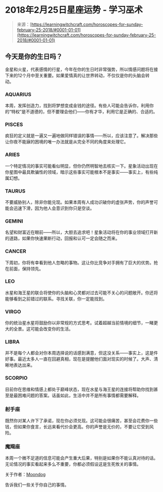 <!--yml

类别：未分类

日期：2024-06-12 18:15:18

-->

# 2018年2月25日星座运势 - 学习巫术

> 来源：[https://learningwitchcraft.com/horoscopes-for-sunday-february-25-2018/#0001-01-01](https://learningwitchcraft.com/horoscopes-for-sunday-february-25-2018/#0001-01-01)

## 今天是你的生日吗？

金星和火星，代表感情的行星，今年在你的生日时非常强势，所以情感问题将在接下来的12个月中至关重要。如果爱情真的让世界转动，不仅仅是你的头脑会转动。

### AQUARIUS

本周，发挥创造力，找到将梦想变成金钱的途径。有些人可能会告诉你，利用你的“特权”是不道德的，但不要理会他们——你有才华，利用它是正确的、合适的。

### PISCES

疯狂的定义就是一遍又一遍地做同样错误的事情——所以，应该注意了。解决那些让你夜不能寐的困境的唯一办法就是从完全不同的角度来处理它。

### ARIES

一个特定情况的事实可能看似明显，但你仍然明智地去核实一下。星象活动出现在你星图中最具欺骗性的领域，暗示这些事实可能根本不是事实——事实上，有些纯属幻想。

### TAURUS

不要威胁别人，除非你能兑现。如果本周有人成功识破你的虚张声势，你的声誉可能会迅速下滑，因为他人会意识到你只是空谈。

### GEMINI

名望和财富近在眼前——所以，大胆去追求吧！星象活动将在你的事业领域打开新的道路，如果你快速果断行动，回报和认可一定会随之而来。

### CANCER

下周初，你将有幸看到他人忽略的事物。这让你比竞争对手拥有了巨大的优势。抢在前面，保持领先。

### LEO

水星和海王星的联合将使你的头脑和心灵都对过去可能不关心的问题敞开。你还将能够看到之前错过的联系。寻找关联，你一定能找到。

### VIRGO

你的统治星水星将鼓励你以非常规的方式思考。试着超越当前情境的细节，一睹更大的全景。这可能会改变你的生活。

### LIBRA

并不是每个人都会对你本周选择说的话感到满意，但这没关系——事实上，这是件好事。最近太多人一直在回避真相，现在是提醒他们面对现实的时候了。大声、清晰地表达出来。

### SCORPIO

目前你在思维和情感上都处于巅峰状态，现在水星与海王星的连接将帮助你找到甚至是最困难问题的答案。话虽如此，生活中并不是所有事情都需要解释。

### 射手座

既然你对某人许下了承诺，现在你必须兑现。这可能会很痛苦，甚至会花费你一些钱，但如果你食言，长远来看代价会更高。你的声誉是无价的，不要让它受到风险。

### 魔羯座

本周一个微不足道的信息可能会产生重大后果，特别是如果你不能认真对待的话。无论情况的事实看起来多么不重要，你都必须假设这是生死攸关的事情。

关于作者：[Moondog](https://learningwitchcraft.com/profile/?tthayer/)

告诉我们一些关于你自己的事情。
